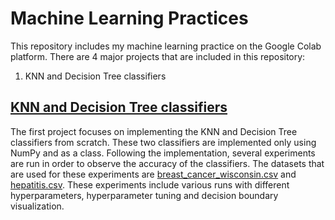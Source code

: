 # Machine Learning Practices

This repository includes my machine learning practice on the Google Colab platform. There are 4 major projects that are included in this repository:

1. KNN and Decision Tree classifiers
<!-- 2. Naive Bayes, Linear Regression and Logistic Regression classifiers
3. Multi-Layer Perceptron with varying hidden layers
4. Reproduction of the CapsNet Research Paper results -->

## [KNN and Decision Tree classifiers](classifiers/classifiers.ipynb)

The first project focuses on implementing the KNN and Decision Tree classifiers from scratch. These two classifiers are implemented only using NumPy and as a class. Following the implementation, several experiments are run in order to observe the accuracy of the classifiers. The datasets that are used for these experiments are [breast_cancer_wisconsin.csv](classifiers/breast_cancer_wisconsin.csv) and [hepatitis.csv](classifiers/hepatitis.csv). These experiments include various runs with different hyperparameters, hyperparameter tuning and decision boundary visualization.

<!-- ## [Naive Bayes, Linear Regression and Logistic Regression classifiers]() -->